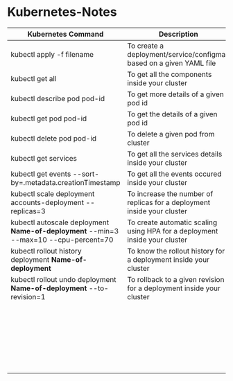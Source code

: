 # Kubernetes-Notes

| Kubernetes Command | Description |
| --- | ----------- |
|  kubectl apply -f filename | To create a deployment/service/configmap based on a given YAML file |
|kubectl get all | To get all the components inside your cluster|
|kubectl describe pod pod-id|To get more details of a given pod id|
|kubectl get pod pod-id|To get the details of a given pod id|
|kubectl delete pod pod-id|To delete a given pod from cluster |
|kubectl get services|To get all the services details inside your cluster|
|kubectl get events --sort-by=.metadata.creationTimestamp|To get all the events occured inside your cluster|
|kubectl scale deployment accounts-deployment --replicas=3|To increase the number of replicas for a deployment inside your cluster|
|kubectl autoscale deployment **Name-of-deployment** --min=3 --max=10 --cpu-percent=70|To create automatic scaling using HPA for a deployment inside your cluster|
|kubectl rollout history deployment **Name-of-deployment**|To know the rollout history for a deployment inside your cluster|
|kubectl rollout undo deployment **Name-of-deployment** --to-revision=1|To rollback to a given revision for a deployment inside your cluster|
|||
|||
|||
|||
|||
|||
|||
|||
|||
|||
|||
|||
|||
|||
|||
|||
|||
|||
|||
|||
|||
|||
||| 
|||
|||
|||
|||
